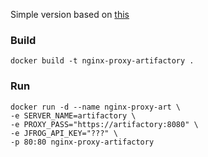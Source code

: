 
Simple version based on [this](https://docs.docker.com/registry/recipes/nginx/)

### Build 

`docker build -t nginx-proxy-artifactory .`

### Run 

```
docker run -d --name nginx-proxy-art \
-e SERVER_NAME=artifactory \
-e PROXY_PASS="https://artifactory:8080" \
-e JFROG_API_KEY="???" \
-p 80:80 nginx-proxy-artifactory
```